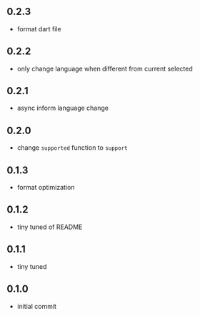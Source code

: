## 0.2.3
- format dart file

## 0.2.2
- only change language when different from current selected

## 0.2.1
- async inform language change

## 0.2.0
- change `supported` function to `support` 

## 0.1.3
- format optimization 

## 0.1.2
- tiny tuned of README

## 0.1.1
- tiny tuned

## 0.1.0
- initial commit 
